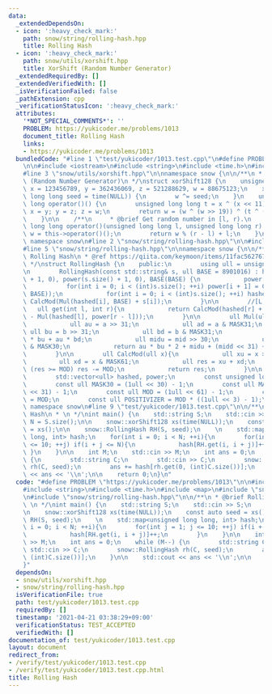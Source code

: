 ```yaml
---
data:
  _extendedDependsOn:
  - icon: ':heavy_check_mark:'
    path: snow/string/rolling-hash.hpp
    title: Rolling Hash
  - icon: ':heavy_check_mark:'
    path: snow/utils/xorshift.hpp
    title: XorShift (Random Number Generator)
  _extendedRequiredBy: []
  _extendedVerifiedWith: []
  _isVerificationFailed: false
  _pathExtension: cpp
  _verificationStatusIcon: ':heavy_check_mark:'
  attributes:
    '*NOT_SPECIAL_COMMENTS*': ''
    PROBLEM: https://yukicoder.me/problems/1013
    document_title: Rolling Hash
    links:
    - https://yukicoder.me/problems/1013
  bundledCode: "#line 1 \"test/yukicoder/1013.test.cpp\"\n#define PROBLEM \"https://yukicoder.me/problems/1013\"\
    \n\n#include <iostream>\n#include <string>\n#include <time.h>\n#include <map>\n\
    #line 3 \"snow/utils/xorshift.hpp\"\n\nnamespace snow {\n\n/**\n * @brief XorShift\
    \ (Random Number Generator)\n */\nstruct xorShift128 {\n    unsigned long long\
    \ x = 123456789, y = 362436069, z = 521288629, w = 88675123;\n    xorShift128(unsigned\
    \ long long seed = time(NULL)) {\n        w ^= seed;\n    }\n    unsigned long\
    \ long operator()() {\n        unsigned long long t = x ^ (x << 11);\n       \
    \ x = y; y = z; z = w;\n        return w = (w ^ (w >> 19)) ^ (t ^ (t >> 8));\n\
    \    }\n\n    /**\n     * @brief Get random number in [l, r).\n     */\n    unsigned\
    \ long long operator()(unsigned long long l, unsigned long long r) {\n       \
    \ w = this->operator()();\n        return w % (r - l) + l;\n    }\n};\n\n} //\
    \ namespace snow\n#line 2 \"snow/string/rolling-hash.hpp\"\n\n#include <vector>\n\
    #line 5 \"snow/string/rolling-hash.hpp\"\n\nnamespace snow {\n\n/**\n * @brief\
    \ Rolling Hash\n * @ref https://qiita.com/keymoon/items/11fac5627672a6d6a9f6\n\
    \ */\nstruct RollingHash {\n    public:\n        using ull = unsigned long long;\n\
    \n        RollingHash(const std::string& s, ull BASE = 8901016) : hashed(s.size()\
    \ + 1, 0), power(s.size() + 1, 0), BASE(BASE) {\n            power[0] = 1;\n \
    \           for(int i = 0; i < (int)s.size(); ++i) power[i + 1] = CalcMod(Mul(power[i],\
    \ BASE));\n            for(int i = 0; i < (int)s.size(); ++i) hashed[i + 1] =\
    \ CalcMod(Mul(hashed[i], BASE) + s[i]);\n        }\n\n        //[L, r)\n     \
    \   ull get(int l, int r){\n            return CalcMod(hashed[r] + POSITIVIZER\
    \ - Mul(hashed[l], power[r - l]));\n        }\n\n        ull Mul(ull a, ull b){\n\
    \            ull au = a >> 31;\n            ull ad = a & MASK31;\n           \
    \ ull bu = b >> 31;\n            ull bd = b & MASK31;\n            ull mid = ad\
    \ * bu + au * bd;\n            ull midu = mid >> 30;\n            ull midd = mid\
    \ & MASK30;\n            return au * bu * 2 + midu + (midd << 31) + ad * bd;\n\
    \        }\n\n        ull CalcMod(ull x){\n            ull xu = x >> 61;\n   \
    \         ull xd = x & MASK61;\n            ull res = xu + xd;\n            if\
    \ (res >= MOD) res -= MOD;\n            return res;\n        }\n\n    protected:\n\
    \        std::vector<ull> hashed, power;\n        const unsigned long long BASE;\n\
    \        const ull MASK30 = (1ull << 30) - 1;\n        const ull MASK31 = (1ull\
    \ << 31) - 1;\n        const ull MOD = (1ull << 61) - 1;\n        const ull MASK61\
    \ = MOD;\n        const ull POSITIVIZER = MOD * ((1ull << 3) - 1);\n};\n\n} //\
    \ namespace snow\n#line 9 \"test/yukicoder/1013.test.cpp\"\n\n/**\n * @brief Rolling\
    \ Hash\n * \n */\nint main() {\n    std::string S;\n    std::cin >> S;\n    int\
    \ N = S.size();\n\n    snow::xorShift128 xs(time(NULL));\n    const auto seed\
    \ = xs();\n\n    snow::RollingHash RH(S, seed);\n    \n    std::map<unsigned long\
    \ long, int> hash;\n    for(int i = 0; i < N; ++i){\n        for(int j = 1; j\
    \ <= 10; ++j) if(i + j <= N){\n            hash[RH.get(i, i + j)]++;\n       \
    \ }\n    }\n\n    int M;\n    std::cin >> M;\n    int ans = 0;\n    while (M--)\
    \ {\n        std::string C;\n        std::cin >> C;\n        snow::RollingHash\
    \ rh(C, seed);\n        ans += hash[rh.get(0, (int)C.size())];\n    }\n\n    std::cout\
    \ << ans << '\\n';\n\n    return 0;\n}\n"
  code: "#define PROBLEM \"https://yukicoder.me/problems/1013\"\n\n#include <iostream>\n\
    #include <string>\n#include <time.h>\n#include <map>\n#include \"snow/utils/xorshift.hpp\"\
    \n#include \"snow/string/rolling-hash.hpp\"\n\n/**\n * @brief Rolling Hash\n *\
    \ \n */\nint main() {\n    std::string S;\n    std::cin >> S;\n    int N = S.size();\n\
    \n    snow::xorShift128 xs(time(NULL));\n    const auto seed = xs();\n\n    snow::RollingHash\
    \ RH(S, seed);\n    \n    std::map<unsigned long long, int> hash;\n    for(int\
    \ i = 0; i < N; ++i){\n        for(int j = 1; j <= 10; ++j) if(i + j <= N){\n\
    \            hash[RH.get(i, i + j)]++;\n        }\n    }\n\n    int M;\n    std::cin\
    \ >> M;\n    int ans = 0;\n    while (M--) {\n        std::string C;\n       \
    \ std::cin >> C;\n        snow::RollingHash rh(C, seed);\n        ans += hash[rh.get(0,\
    \ (int)C.size())];\n    }\n\n    std::cout << ans << '\\n';\n\n    return 0;\n\
    }"
  dependsOn:
  - snow/utils/xorshift.hpp
  - snow/string/rolling-hash.hpp
  isVerificationFile: true
  path: test/yukicoder/1013.test.cpp
  requiredBy: []
  timestamp: '2021-04-21 03:38:29+09:00'
  verificationStatus: TEST_ACCEPTED
  verifiedWith: []
documentation_of: test/yukicoder/1013.test.cpp
layout: document
redirect_from:
- /verify/test/yukicoder/1013.test.cpp
- /verify/test/yukicoder/1013.test.cpp.html
title: Rolling Hash
---
```

